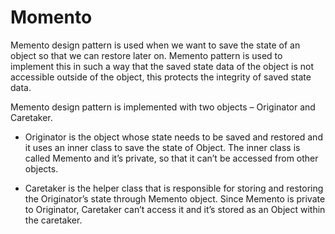 # Momento

Memento design pattern is used when we want to save the state of an object so
that we can restore later on. Memento pattern is used to implement this in such
a way that the saved state data of the object is not accessible outside of the
object, this protects the integrity of saved state data.


Memento design pattern is implemented with two objects – Originator and
Caretaker.

- Originator is the object whose state needs to be saved and restored and it uses
an inner class to save the state of Object. The inner class is called Memento
and it’s private, so that it can’t be accessed from other objects.

- Caretaker is the helper class that is responsible for storing and restoring the
Originator’s state through Memento object. Since Memento is private to
Originator, Caretaker can’t access it and it’s stored as an Object within the
caretaker.
